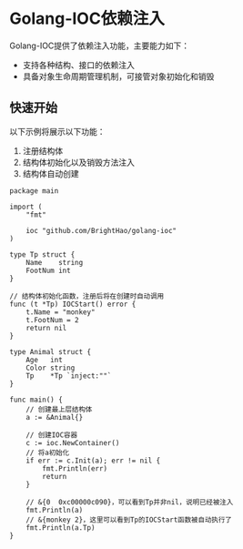 # Golang-IOC依赖注入

Golang-IOC提供了依赖注入功能，主要能力如下：
- 支持各种结构、接口的依赖注入
- 具备对象生命周期管理机制，可接管对象初始化和销毁

## 快速开始
以下示例将展示以下功能：
1. 注册结构体
2. 结构体初始化以及销毁方法注入
3. 结构体自动创建
```
package main

import (
	"fmt"

	ioc "github.com/BrightHao/golang-ioc"
)

type Tp struct {
	Name    string
	FootNum int
}

// 结构体初始化函数，注册后将在创建时自动调用
func (t *Tp) IOCStart() error {
	t.Name = "monkey"
	t.FootNum = 2
	return nil
}

type Animal struct {
	Age   int
	Color string
	Tp    *Tp `inject:""`
}

func main() {
	// 创建最上层结构体
	a := &Animal{}

	// 创建IOC容器
	c := ioc.NewContainer()
	// 将a初始化
	if err := c.Init(a); err != nil {
		fmt.Println(err)
		return
	}

	// &{0  0xc00000c090}，可以看到Tp并非nil，说明已经被注入
	fmt.Println(a)
	// &{monkey 2}，这里可以看到Tp的IOCStart函数被自动执行了
	fmt.Println(a.Tp)
}
```
